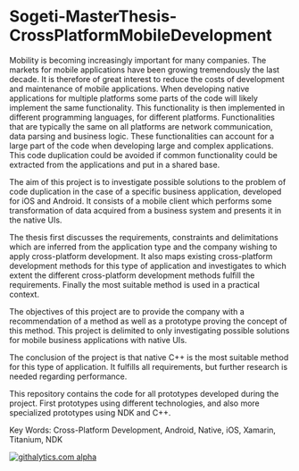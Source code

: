 Sogeti-MasterThesis-CrossPlatformMobileDevelopment
==================================================

Mobility is becoming increasingly important for many companies. The markets for mobile applications have been growing tremendously the last decade. It is therefore of great interest to reduce the costs of development and maintenance of mobile applications.  When developing native applications for multiple platforms some parts of the code will likely implement the same functionality. This functionality is then implemented in different programming languages, for different platforms. Functionalities that are typically the same on all platforms are network communication, data parsing and business logic. These functionalities can account for a large part of the code when developing large and complex applications. This code duplication could be avoided if common functionality could be extracted from the applications and put in a shared base. 

The aim of this project is to investigate possible solutions to the problem of code duplication in the case of a specific business application, developed for iOS and Android. It consists of a mobile client which performs some transformation of data acquired from a business system and presents it in the native UIs.  

The thesis first discusses the requirements, constraints and delimitations which are inferred from the application type and the company wishing to apply cross-platform development. It also maps existing cross-platform development methods for this type of application and investigates to which extent the different cross-platform development methods fulfill the requirements. Finally the most suitable method is used in a practical context.  

The objectives of this project are to provide the company with a recommendation of a method as well as a prototype proving the concept of this method.  This project is delimited to only investigating possible solutions for mobile business applications with native UIs.  

The conclusion of the project is that native C++ is the most suitable method for this type of application. It fulfills all requirements, but further research is needed regarding performance.

This repository contains the code for all prototypes developed during the project. First prototypes using different technologies, and also more specialized prototypes using NDK and C++.


Key Words: Cross-Platform Development, Android, Native, iOS, Xamarin, Titanium, NDK



[![githalytics.com alpha](https://cruel-carlota.pagodabox.com/f22d3c07ed508ffa567d40bb11c21d15 "githalytics.com")](http://githalytics.com/devdavidkarlsson/Sogeti-MasterThesis-CrossPlatformMobileDevelopment)
